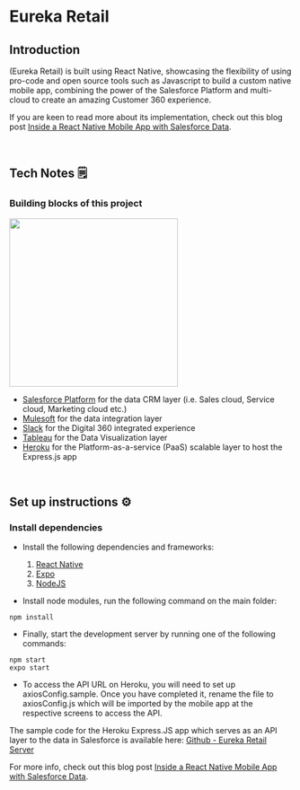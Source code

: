 # Eureka Retail

## Introduction

(Eureka Retail) is built using React Native, showcasing the flexibility of using pro-code and open source tools such as Javascript to build a custom native mobile app, combining the power of the Salesforce Platform and multi-cloud to create an amazing Customer 360 experience.

If you are keen to read more about its implementation, check out this blog post [Inside a React Native Mobile App with Salesforce Data](https://developer.salesforce.com/blogs/2022/02/inside-a-react-native-mobile-app-with-salesforce-data).

<br />

## Tech Notes 🗒

### Building blocks of this project

<img width="300" src="./assets/images/eureka_retail_map.png">

- [Salesforce Platform](https://salesforce.com) for the data CRM layer (i.e. Sales cloud, Service cloud, Marketing cloud etc.)
- [Mulesoft](https://www.mulesoft.com) for the data integration layer
- [Slack](https://www.slack.com) for the Digital 360 integrated experience
- [Tableau](https://www.tableau.com) for the Data Visualization layer
- [Heroku](https://heroku.com/) for the Platform-as-a-service (PaaS) scalable layer to host the Express.js app

<br />

## Set up instructions ⚙️

### Install dependencies

- Install the following dependencies and frameworks:

  1. [React Native](https://reactnative.dev/docs/environment-setup)
  2. [Expo](https://docs.expo.dev/get-started/installation/)
  3. [NodeJS](https://nodejs.org/en/download/)

- Install node modules, run the following command on the main folder:

```
npm install
```

- Finally, start the development server by running one of the following commands:

```
npm start
expo start
```

- To access the API URL on Heroku, you will need to set up axiosConfig.sample. Once you have completed it, rename the file to axiosConfig.js which will be imported by the mobile app at the respective screens to access the API.

The sample code for the Heroku Express.JS app which serves as an API layer to the data in Salesforce is available here: [Github - Eureka Retail Server](https://github.com/terlim-sfdc/eureka-retail-server)

For more info, check out this blog post [Inside a React Native Mobile App with Salesforce Data](https://developer.salesforce.com/blogs/2022/02/inside-a-react-native-mobile-app-with-salesforce-data).
